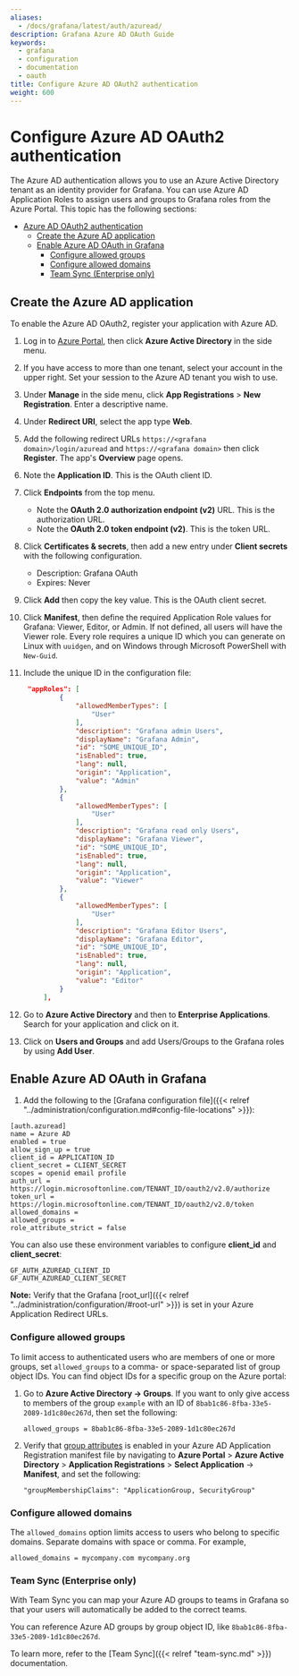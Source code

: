 ```yaml
---
aliases:
  - /docs/grafana/latest/auth/azuread/
description: Grafana Azure AD OAuth Guide
keywords:
  - grafana
  - configuration
  - documentation
  - oauth
title: Configure Azure AD OAuth2 authentication
weight: 600
---
```


# Configure Azure AD OAuth2 authentication

The Azure AD authentication allows you to use an Azure Active Directory tenant as an identity provider for Grafana. You can use Azure AD Application Roles to assign users and groups to Grafana roles from the Azure Portal. This topic has the following sections:

- [Azure AD OAuth2 authentication](#azure-ad-oauth2-authentication)
  - [Create the Azure AD application](#create-the-azure-ad-application)
  - [Enable Azure AD OAuth in Grafana](#enable-azure-ad-oauth-in-grafana)
    - [Configure allowed groups](#configure-allowed-groups)
    - [Configure allowed domains](#configure-allowed-domains)
    - [Team Sync (Enterprise only)](#team-sync-enterprise-only)

## Create the Azure AD application

To enable the Azure AD OAuth2, register your application with Azure AD.

1. Log in to [Azure Portal](https://portal.azure.com), then click **Azure Active Directory** in the side menu.

1. If you have access to more than one tenant, select your account in the upper right. Set your session to the Azure AD tenant you wish to use.

1. Under **Manage** in the side menu, click **App Registrations** > **New Registration**. Enter a descriptive name.

1. Under **Redirect URI**, select the app type **Web**.

1. Add the following redirect URLs `https://<grafana domain>/login/azuread` and `https://<grafana domain>` then click **Register**. The app's **Overview** page opens.

1. Note the **Application ID**. This is the OAuth client ID.

1. Click **Endpoints** from the top menu.

   - Note the **OAuth 2.0 authorization endpoint (v2)** URL. This is the authorization URL.
   - Note the **OAuth 2.0 token endpoint (v2)**. This is the token URL.

1. Click **Certificates & secrets**, then add a new entry under **Client secrets** with the following configuration.

   - Description: Grafana OAuth
   - Expires: Never

1. Click **Add** then copy the key value. This is the OAuth client secret.

1. Click **Manifest**, then define the required Application Role values for Grafana: Viewer, Editor, or Admin. If not defined, all users will have the Viewer role. Every role requires a unique ID which you can generate on Linux with `uuidgen`, and on Windows through Microsoft PowerShell with `New-Guid`.

1. Include the unique ID in the configuration file:

   ```json
   	"appRoles": [
   			{
   				"allowedMemberTypes": [
   					"User"
   				],
   				"description": "Grafana admin Users",
   				"displayName": "Grafana Admin",
   				"id": "SOME_UNIQUE_ID",
   				"isEnabled": true,
   				"lang": null,
   				"origin": "Application",
   				"value": "Admin"
   			},
   			{
   				"allowedMemberTypes": [
   					"User"
   				],
   				"description": "Grafana read only Users",
   				"displayName": "Grafana Viewer",
   				"id": "SOME_UNIQUE_ID",
   				"isEnabled": true,
   				"lang": null,
   				"origin": "Application",
   				"value": "Viewer"
   			},
   			{
   				"allowedMemberTypes": [
   					"User"
   				],
   				"description": "Grafana Editor Users",
   				"displayName": "Grafana Editor",
   				"id": "SOME_UNIQUE_ID",
   				"isEnabled": true,
   				"lang": null,
   				"origin": "Application",
   				"value": "Editor"
   			}
   		],
   ```

1. Go to **Azure Active Directory** and then to **Enterprise Applications**. Search for your application and click on it.

1. Click on **Users and Groups** and add Users/Groups to the Grafana roles by using **Add User**.

## Enable Azure AD OAuth in Grafana

1. Add the following to the [Grafana configuration file]({{< relref "../administration/configuration.md#config-file-locations" >}}):

```
[auth.azuread]
name = Azure AD
enabled = true
allow_sign_up = true
client_id = APPLICATION_ID
client_secret = CLIENT_SECRET
scopes = openid email profile
auth_url = https://login.microsoftonline.com/TENANT_ID/oauth2/v2.0/authorize
token_url = https://login.microsoftonline.com/TENANT_ID/oauth2/v2.0/token
allowed_domains =
allowed_groups =
role_attribute_strict = false
```

You can also use these environment variables to configure **client_id** and **client_secret**:

```
GF_AUTH_AZUREAD_CLIENT_ID
GF_AUTH_AZUREAD_CLIENT_SECRET
```

**Note:** Verify that the Grafana [root_url]({{< relref "../administration/configuration/#root-url" >}}) is set in your Azure Application Redirect URLs.

### Configure allowed groups

To limit access to authenticated users who are members of one or more groups, set `allowed_groups`
to a comma- or space-separated list of group object IDs. You can find object IDs for a specific group on the Azure portal:

1. Go to **Azure Active Directory -> Groups**. If you want to only give access to members of the group `example` with an ID of `8bab1c86-8fba-33e5-2089-1d1c80ec267d`, then set the following:

   ```
   allowed_groups = 8bab1c86-8fba-33e5-2089-1d1c80ec267d
   ```

1. Verify that [group attributes](https://docs.microsoft.com/en-us/azure/active-directory/hybrid/how-to-connect-fed-group-claims#configure-the-azure-ad-application-registration-for-group-attributes) is enabled in your Azure AD Application Registration manifest file by navigating to **Azure Portal** > **Azure Active Directory** > **Application Registrations** > **Select Application** -> **Manifest**, and set the following:

   ```
   "groupMembershipClaims": "ApplicationGroup, SecurityGroup"
   ```

### Configure allowed domains

The `allowed_domains` option limits access to users who belong to specific domains. Separate domains with space or comma. For example,

```
allowed_domains = mycompany.com mycompany.org
```

### Team Sync (Enterprise only)

With Team Sync you can map your Azure AD groups to teams in Grafana so that your users will automatically be added to
the correct teams.

You can reference Azure AD groups by group object ID, like `8bab1c86-8fba-33e5-2089-1d1c80ec267d`.

To learn more, refer to the [Team Sync]({{< relref "team-sync.md" >}}) documentation.
